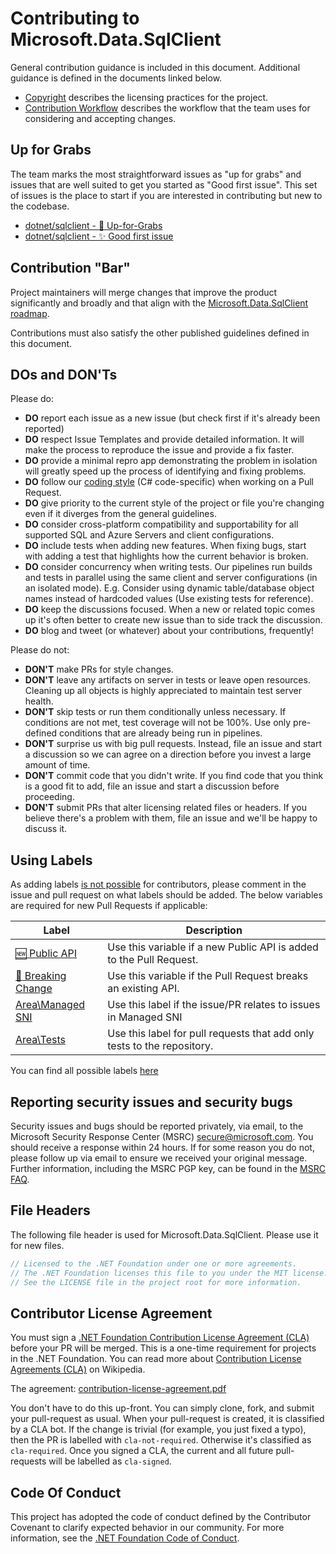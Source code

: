 # Contributing to Microsoft.Data.SqlClient

General contribution guidance is included in this document. Additional guidance is defined in the documents linked below.

- [Copyright](copyright.md) describes the licensing practices for the project.
- [Contribution Workflow](contributing-workflow.md) describes the workflow that the team uses for considering and accepting changes.

## Up for Grabs

The team marks the most straightforward issues as "up for grabs" and issues that are well suited to get you started as "Good first issue". This set of issues is the place to start if you are interested in contributing but new to the codebase.

- [dotnet/sqlclient - :raised_hands: Up-for-Grabs](https://github.com/dotnet/sqlclient/labels/%3Araised_hands%3A%20Up-for-Grabs)
- [dotnet/sqlclient - :sparkles: Good first issue](https://github.com/dotnet/sqlclient/labels/%3Asparkles%3A%20Good%20first%20issue)

## Contribution "Bar"

Project maintainers will merge changes that improve the product significantly and broadly and that align with the [Microsoft.Data.SqlClient roadmap](https://github.com/dotnet/sqlclient/blob/main/roadmap.md).

Contributions must also satisfy the other published guidelines defined in this document.

## DOs and DON'Ts

Please do:
- **DO** report each issue as a new issue (but check first if it's already been reported)
- **DO** respect Issue Templates and provide detailed information. It will make the process to reproduce the issue and provide a fix faster.
- **DO** provide a minimal repro app demonstrating the problem in isolation will greatly speed up the process of identifying and fixing problems.
- **DO** follow our [coding style](coding-style.md) (C# code-specific) when working on a Pull Request.
- **DO** give priority to the current style of the project or file you're changing even if it diverges from the general guidelines.
- **DO** consider cross-platform compatibility and supportability for all supported SQL and Azure Servers and client configurations.
- **DO** include tests when adding new features. When fixing bugs, start with adding a test that highlights how the current behavior is broken.
- **DO** consider concurrency when writing tests. Our pipelines run builds and tests in parallel using the same client and server configurations (in an isolated mode). E.g. Consider using dynamic table/database object names instead of hardcoded values (Use existing tests for reference).
- **DO** keep the discussions focused. When a new or related topic comes up it's often better to create new issue than to side track the discussion.
- **DO** blog and tweet (or whatever) about your contributions, frequently!

Please do not:

- **DON'T** make PRs for style changes.
- **DON'T** leave any artifacts on server in tests or leave open resources. Cleaning up all objects is highly appreciated to maintain test server health.
- **DON'T** skip tests or run them conditionally unless necessary. If conditions are not met, test coverage will not be 100%. Use only pre-defined conditions that are already being run in pipelines.
- **DON'T** surprise us with big pull requests. Instead, file an issue and start a discussion so we can agree on a direction before you invest a large amount of time.
- **DON'T** commit code that you didn't write. If you find code that you think is a good fit to add, file an issue and start a discussion before proceeding.
- **DON'T** submit PRs that alter licensing related files or headers. If you believe there's a problem with them, file an issue and we'll be happy to discuss it.

## Using Labels

As adding labels [is not possible](https://stackoverflow.com/questions/13829466/how-to-put-a-label-on-an-issue-in-github-if-you-are-not-a-contributor-owner/13829505#13829505) for contributors, please comment in the issue and pull request on what labels should be added.
The below variables are required for new Pull Requests if applicable:

| Label | Description |
| ----- | ----------- |
| [:new: Public API](https://github.com/dotnet/SqlClient/labels/%3Anew%3A%20Public%20API) | Use this variable if a new Public API is added to the Pull Request.
| [:hammer: Breaking Change](https://github.com/dotnet/SqlClient/labels/%3Ahammer%3A%20Breaking%20Change) | Use this variable if the Pull Request breaks an existing API. |
| [Area\Managed SNI](https://github.com/dotnet/SqlClient/labels/Area%5cManaged%20SNI) | Use this label if the issue/PR relates to issues in Managed SNI |
| [Area\Tests](https://github.com/dotnet/SqlClient/labels/Area%5cTests) | Use this label for pull requests that add only tests to the repository. |

You can find all possible labels [here](https://github.com/dotnet/SqlClient/labels)

## Reporting security issues and security bugs

Security issues and bugs should be reported privately, via email, to the Microsoft Security Response Center (MSRC) [secure@microsoft.com](mailto:secure@microsoft.com). You should receive a response within 24 hours. If for some reason you do not, please follow up via email to ensure we received your original message. Further information, including the MSRC PGP key, can be found in the [MSRC FAQ](https://www.microsoft.com/en-us/msrc/faqs-report-an-issue?rtc=1&oneroute=true).

## File Headers

The following file header is used for Microsoft.Data.SqlClient. Please use it for new files.

```csharp
// Licensed to the .NET Foundation under one or more agreements.
// The .NET Foundation licenses this file to you under the MIT license.
// See the LICENSE file in the project root for more information.
```

## Contributor License Agreement

You must sign a [.NET Foundation Contribution License Agreement (CLA)](https://cla.dotnetfoundation.org) before your PR will be merged. This is a one-time requirement for projects in the .NET Foundation. You can read more about [Contribution License Agreements (CLA)](http://en.wikipedia.org/wiki/Contributor_License_Agreement) on Wikipedia.

The agreement: [contribution-license-agreement.pdf](https://cla.dotnetfoundation.org)

You don't have to do this up-front. You can simply clone, fork, and submit your pull-request as usual. When your pull-request is created, it is classified by a CLA bot. If the change is trivial (for example, you just fixed a typo), then the PR is labelled with `cla-not-required`. Otherwise it's classified as `cla-required`. Once you signed a CLA, the current and all future pull-requests will be labelled as `cla-signed`.

## Code Of Conduct

This project has adopted the code of conduct defined by the Contributor Covenant to clarify expected behavior in our community.
For more information, see the [.NET Foundation Code of Conduct](https://dotnetfoundation.org/code-of-conduct).

